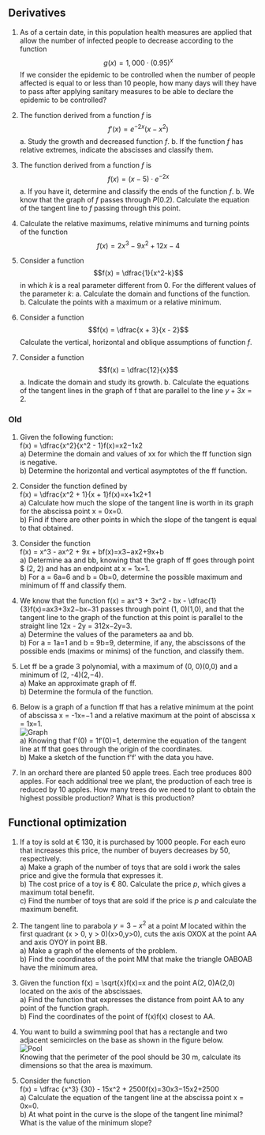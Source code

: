 ## Derivatives

1. As of a certain date, in this population health measures are applied that allow the number of infected people to decrease according to the function
$$g(x) = 1,000 \cdot (0.95)^x$$
If we consider the epidemic to be controlled when the number of people affected is equal to or less than 10 people, how many days will they have to pass after applying sanitary measures to be able to declare the epidemic to be controlled?

3. The function derived from a function $f$ is
$$f'(x) = e^{-2x}(x - x^2)$$
a. Study the growth and decreased function $f$.
b. If the function $f$ has relative extremes, indicate the abscisses and classify them.

4. The function derived from a function $f$ is
$$f(x) = (x - 5) \cdot e^{-2x}$$
a. If you have it, determine and classify the ends of the function $f$.
b. We know that the graph of $f$ passes through $P(0.2)$. Calculate the equation of the tangent line to $f$ passing through this point.

5. Calculate the relative maximums, relative minimums and turning points of the function
$$f(x) = 2x^3 - 9x^2 + 12x - 4$$

6. Consider a function
$$f(x) = \dfrac{1}{x^2-k}$$
in which $k$ is a real parameter different from 0. For the different values of the parameter $k$:
a. Calculate the domain and functions of the function.
b. Calculate the points with a maximum or a relative minimum.

7. Consider a function
$$f(x) = \dfrac{x + 3}{x - 2}$$
Calculate the vertical, horizontal and oblique assumptions of function $f$.

8. Consider a function
$$f(x) = \dfrac{12}{x}$$
a. Indicate the domain and study its growth.
b. Calculate the equations of the tangent lines in the graph of f that are parallel to the line $y + 3x = 2$.


### Old
1.  Given the following function:  
    f(x) = \dfrac{x^2}{x^2 - 1}f(x)=x2−1x2​  
    a) Determine the domain and values of  xx  for which the  ff  function sign is negative.  
    b) Determine the horizontal and vertical asymptotes of the  ff  function.
    
2.  Consider the function defined by  
    f(x) = \dfrac{x^2 + 1}{x + 1}f(x)=x+1x2+1​  
    a) Calculate how much the slope of the tangent line is worth in its graph for the abscissa point  x = 0x=0.  
    b) Find if there are other points in which the slope of the tangent is equal to that obtained.
    
3.  Consider the function  
    f(x) = x^3 - ax^2 + 9x + bf(x)=x3−ax2+9x+b  
    a) Determine  aa  and  bb, knowing that the graph of  ff  goes through point $ (2, 2) and has an endpoint at  x = 1x=1.  
    b) For  a = 6a=6  and  b = 0b=0, determine the possible maximum and minimum of  ff  and classify them.

1.  We know that the function  f(x) = ax^3 + 3x^2 - bx - \dfrac{1}{3}f(x)=ax3+3x2−bx−31​  passes through point  (1, 0)(1,0), and that the tangent line to the graph of the function at this point is parallel to the straight line  12x - 2y = 312x−2y=3.  
    a) Determine the values of the parameters  aa  and  bb.  
    b) For  a = 1a=1  and  b = 9b=9, determine, if any, the abscissons of the possible ends (maxims or minims) of the function, and classify them.
    
2.  Let  ff  be a grade 3 polynomial, with a maximum of  (0, 0)(0,0)  and a minimum of  (2, -4)(2,−4).  
    a) Make an approximate graph of  ff.  
    b) Determine the formula of the function.
    
3.  Below is a graph of a function  ff  that has a relative minimum at the point of abscissa  x = -1x=−1  and a relative maximum at the point of abscissa  x = 1x=1.  
    ![Graph](graph.svg)  
    a) Knowing that  f&#x27;(0) = 1f′(0)=1, determine the equation of the tangent line at  ff  that goes through the origin of the coordinates.  
    b) Make a sketch of the function  f&#x27;f′  with the data you have.
    
4.  In an orchard there are planted 50 apple trees. Each tree produces 800 apples. For each additional tree we plant, the production of each tree is reduced by 10 apples. How many trees do we need to plant to obtain the highest possible production? What is this production?
    

## Functional optimization

1.  If a toy is sold at € 130, it is purchased by 1000 people. For each euro that increases this price, the number of buyers decreases by 50, respectively.  
    a) Make a graph of the number of toys that are sold i work the sales price and give the formula that expresses it.  
    b) The cost price of a toy is € 80. Calculate the price  $p$, which gives a maximum total benefit.  
    c) Find the number of toys that are sold if the price is  $p$  and calculate the maximum benefit.

2.  The tangent line to parabola  $y = 3 - x^2$  at a point  $M$  located within the first quadrant  (x &gt; 0, y &gt; 0)(x>0,y>0), cuts the axis  OXOX  at the point  AA  and axis  OYOY  in point  BB.  
    a) Make a graph of the elements of the problem.  
    b) Find the coordinates of the point  MM  that make the triangle  OABOAB  have the minimum area.
    
3.  Given the function  f(x) = \sqrt{x}f(x)=x​  and the point  A(2, 0)A(2,0)  located on the axis of the abscissaes.  
    a) Find the function that expresses the distance from point  AA  to any point of the function graph.  
    b) Find the coordinates of the point of  f(x)f(x)  closest to  AA.
    
4.  You want to build a swimming pool that has a rectangle and two adjacent semicircles on the base as shown in the figure below.  
    ![Pool](pool.svg)  
    Knowing that the perimeter of the pool should be 30 m, calculate its dimensions so that the area is maximum.
    
5.  Consider the function  
    f(x) = \dfrac {x^3} {30} - 15x^2 + 2500f(x)=30x3​−15x2+2500  
    a) Calculate the equation of the tangent line at the abscissa point  x = 0x=0.  
    b) At what point in the curve is the slope of the tangent line minimal? What is the value of the minimum slope?
<!--stackedit_data:
eyJoaXN0b3J5IjpbLTE4OTc3MDQwOTksLTI2MjkzMjk0XX0=
-->